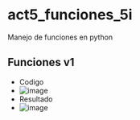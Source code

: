 # act5_funciones_5i
Manejo de funciones en python
## Funciones v1
- Codigo
- ![image](https://github.com/user-attachments/assets/5216c2dc-484f-41bc-b708-c9d464aa3522)
- Resultado
- ![image](https://github.com/user-attachments/assets/4b10bcd7-722b-494f-accc-1e3a5d11761a)


